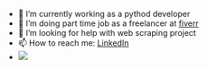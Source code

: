 

- 🔭 I’m currently working as a pythod developer 
- 🌱 I’m doing part time job as a freelancer at [fiverr](https://www.fiverr.com/fastasfawk?up_rollout=true)
- 🤔 I’m looking for help with web scraping project 
- 📫 How to reach me: [LinkedIn](https://www.linkedin.com/in/aditya-rajgor/)
- ![](https://komarev.com/ghpvc/?username=aditya-rajgor&label=Profile-hits&color=blueviolet)


